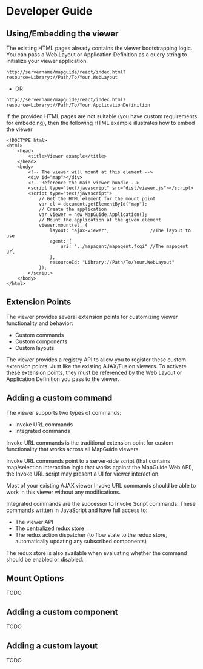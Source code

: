 Developer Guide
===============

Using/Embedding the viewer
--------------------------

The existing HTML pages already contains the viewer bootstrapping logic. You can pass a Web Layout
or Application Definition as a query string to initialize your viewer application.

`http://servername/mapguide/react/index.html?resource=Library://Path/To/Your.WebLayout`

- OR

`http://servername/mapguide/react/index.html?resource=Library://Path/To/Your.ApplicationDefinition`

If the provided HTML pages are not suitable (you have custom requirements for embedding), then the
following HTML example illustrates how to embed the viewer

```
<!DOCTYPE html>
<html>
    <head>
        <title>Viewer example</title>
    </head>
    <body>
        <!-- The viewer will mount at this element -->
        <div id="map"></div>
        <!-- Reference the main viewer bundle -->
        <script type="text/javascript" src="dist/viewer.js"></script>
        <script type="text/javascript">
            // Get the HTML element for the mount point
            var el = document.getElementById("map");
            // Create the application
            var viewer = new MapGuide.Application();
            // Mount the application at the given element
            viewer.mount(el, {
                layout: "ajax-viewer",               //The layout to use
                agent: {
                    uri: "../mapagent/mapagent.fcgi" //The mapagent url
                },
                resourceId: "Library://Path/To/Your.WebLayout"
            });
        </script>
    </body>
</html>
```

Extension Points
----------------

The viewer provides several extension points for customizing viewer functionality and behavior:

 * Custom commands
 * Custom components
 * Custom layouts

The viewer provides a registry API to allow you to register these custom extension points. Just like the
existing AJAX/Fusion viewers. To activate these extension points, they must be referenced by the Web Layout
or Application Definition you pass to the viewer.

Adding a custom command
-----------------------

The viewer supports two types of commands:

 * Invoke URL commands
 * Integrated commands

Invoke URL commands is the traditional extension point for custom functionality that works across
all MapGuide viewers.

Invoke URL commands point to a server-side script (that contains map/selection interaction logic
that works against the MapGuide Web API), the Invoke URL script may present a UI for viewer interaction.

Most of your existing AJAX viewer Invoke URL commands should be able to work in this viewer
without any modifications.

Integrated commands are the successor to Invoke Script commands. These commands written in JavaScript and have full access to:

 * The viewer API
 * The centralized redux store
 * The redux action dispatcher (to flow state to the redux store, automatically updating any subscribed components)

The redux store is also available when evaluating whether the command should be enabled or disabled.

Mount Options
-------------

TODO

Adding a custom component
-------------------------

TODO

Adding a custom layout
----------------------

TODO